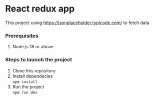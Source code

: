 # React redux app

This project using https://jsonplaceholder.typicode.com/ to fetch data

### Prerequisites
1. Node.js 18 or above

### Steps to launch the project
1. Clone this repository
2. Install dependecies  
   `npm install`
3. Run the project  
   `npm run dev`
